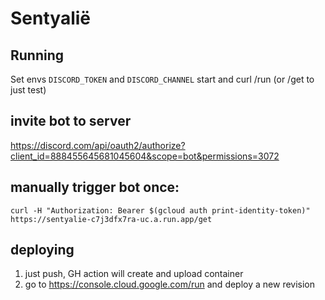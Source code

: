 # Sentyalië

## Running
Set envs `DISCORD_TOKEN` and `DISCORD_CHANNEL` start and curl /run (or /get to just test)
## invite bot to server
https://discord.com/api/oauth2/authorize?client_id=888455645681045604&scope=bot&permissions=3072

## manually trigger bot once:
```
curl -H "Authorization: Bearer $(gcloud auth print-identity-token)" https://sentyalie-c7j3dfx7ra-uc.a.run.app/get
```

## deploying
1. just push, GH action will create and upload container
2. go to https://console.cloud.google.com/run and deploy a new revision
